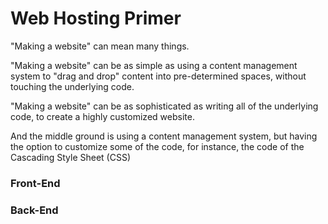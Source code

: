 # Web Hosting Primer

"Making a website" can mean many things. 

"Making a website" can be as simple as using a content management system to "drag and drop" content into pre-determined spaces, without touching the underlying code. 

"Making a website" can be as sophisticated as writing all of the underlying code, to create a highly customized website. 

And the middle ground is using a content management system, but having the option to customize some of the code, for instance, the code of the Cascading Style Sheet (CSS)

### Front-End


### Back-End



